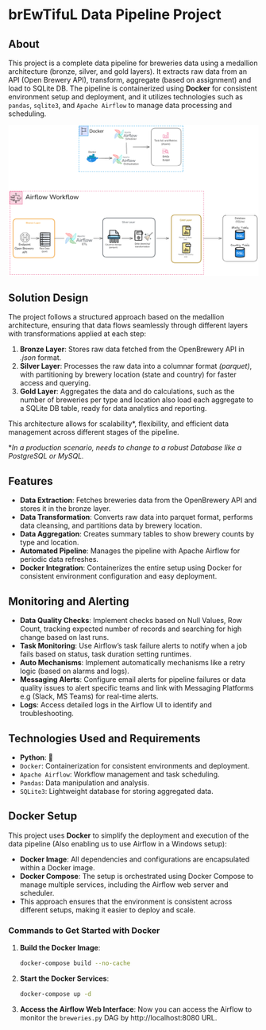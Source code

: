 # br**E**w**T**ifu**L** Data Pipeline Project

## About

This project is a complete data pipeline for breweries data using a medallion architecture (bronze, silver, and gold layers). It extracts raw data from an API (Open Brewery API), transform, aggregate (based on assignment) and load to SQLite DB. The pipeline is containerized using **Docker** for consistent environment setup and deployment, and it utilizes technologies such as `pandas`, `sqlite3`, and `Apache Airflow` to manage data processing and scheduling.

  <p align="center">
  <img src="images/diagram.png" width="700" />
</p>

## Solution Design

The project follows a structured approach based on the medallion architecture, ensuring that data flows seamlessly through different layers with transformations applied at each step:

1. **Bronze Layer**: Stores raw data fetched from the OpenBrewery API in *.json* format.
2. **Silver Layer**: Processes the raw data into a columnar format *(parquet)*, with partitioning by brewery location (state and country) for faster access and querying.
3. **Gold Layer**: Aggregates the data and do calculations, such as the number of breweries per type and location also load each aggregate to a SQLite DB table, ready for data analytics and reporting.

This architecture allows for scalability*, flexibility, and efficient data management across different stages of the pipeline.

**In a production scenario, needs to change to a robust Database like a PostgreSQL or MySQL.*

## Features

- **Data Extraction**: Fetches breweries data from the OpenBrewery API and stores it in the bronze layer.
- **Data Transformation**: Converts raw data into parquet format, performs data cleansing, and partitions data by brewery location.
- **Data Aggregation**: Creates summary tables to show brewery counts by type and location.
- **Automated Pipeline**: Manages the pipeline with Apache Airflow for periodic data refreshes.
- **Docker Integration**: Containerizes the entire setup using Docker for consistent environment configuration and easy deployment.

## Monitoring and Alerting

- **Data Quality Checks**: Implement checks based on Null Values, Row Count, tracking expected number of records and searching for high change based on last runs.
- **Task Monitoring**: Use Airflow’s task failure alerts to notify when a job fails based on status, task duration setting runtimes.
- **Auto Mechanisms**: Implement automatically mechanisms like a retry logic (based on alarms and logs).
- **Messaging Alerts**: Configure email alerts for pipeline failures or data quality issues to alert specific teams and link with Messaging Platforms e.g (Slack, MS Teams) for real-time alerts.
- **Logs**: Access detailed logs in the Airflow UI to identify and troubleshooting.

## Technologies Used and Requirements

- **Python**: 🐍
- `Docker`: Containerization for consistent environments and deployment.
- `Apache Airflow`: Workflow management and task scheduling.
- `Pandas`: Data manipulation and analysis.
- `SQLite3`: Lightweight database for storing aggregated data.

## Docker Setup

This project uses **Docker** to simplify the deployment and execution of the data pipeline (Also enabling us to use Airflow in a Windows setup):
- **Docker Image**: All dependencies and configurations are encapsulated within a Docker image.
- **Docker Compose**: The setup is orchestrated using Docker Compose to manage multiple services, including the Airflow web server and scheduler.
- This approach ensures that the environment is consistent across different setups, making it easier to deploy and scale.

### Commands to Get Started with Docker

1. **Build the Docker Image**:
   ```bash
   docker-compose build --no-cache
2. **Start the Docker Services**:
   ```bash
   docker-compose up -d
   
3. **Access the Airflow Web Interface**: Now you can access the Airflow to monitor the `breweries.py` DAG by http://localhost:8080 URL.
